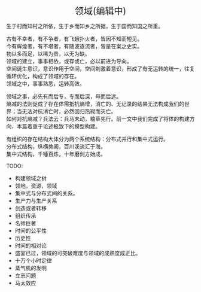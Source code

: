 <center><font size=5>领域(编辑中)</font></center>

生于村而知村之所依，生于乡而知乡之所据，生于国而知国之所重。<br/>

古有不幸者，有不争者，有飞蛾扑火者，皆因不知而短见。<br/>
今有辉煌者，有不堪者，有随波逐流者，皆是在案之史实。<br/>
物以多而足，以稀为贵，以无为缺。<br/>
领域的建立，事事相依，或存或亡，必以前进为导向。<br/>
空间诞生意识，意识作用于空间，空间刺激着意识，形成了有无运转的统一，往复循环优化，构成了领域的存在。<br/>
领域之中，事事熟悉，运转高效。<br/>

领域之事，必先有而后专，专而后深，母而后远。<br/>
熵减的法则促成了存在体需扺抗熵增，消亡的、无记录的结果无法构成我们的世界；当无法对抗消亡时，必然回归热寂而灭亡。<br/>
如何对抗熵减？兵法云：兵马未动，粮草先行。前一文中我们完成了将体的构建方向，本篇着重于论述极致下的模型构建。<br/>

有组织的存在结构大体分为两个系统结构：分布式并行和集中式运行。<br/>
分布式结构，纵横捭阖，百川溪流汇于海。<br/>
集中式结构，千锤百炼，十年磨剑方始成。<br/>

TODO: 
* 构建领域之树
* 领地，资源，领域
* 集中式与分布式间的关系。
* 生产力与生产关系
* 创造或者转移
* 组织传承
* 名师巨著
* 时间的公平性
* 历史性
* 时间的相对论
* 盛宴已过，领域的可突破难度与领域的成熟度成正比。
* 十万个小时定律
* 蒸气机的发明
* 立志问题
* 马太效应
